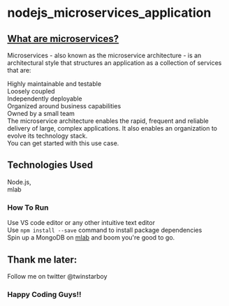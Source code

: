 # nodejs_microservices_application
## <a href="https://microservices.io" target="_blank">What are microservices?</a>
Microservices - also known as the microservice architecture - is an architectural style that structures an application as a collection of services that are:<br/>

Highly maintainable and testable<br/>
Loosely coupled<br/>
Independently deployable<br/>
Organized around business capabilities<br/>
Owned by a small team<br/>
The microservice architecture enables the rapid, frequent and reliable delivery of large, complex applications. It also enables an organization to evolve its technology stack.<br/>
You can get started with this use case.<br/>
## Technologies Used
Node.js,<br/> 
mlab<br>
### How To Run
Use VS code editor or any other intuitive text editor<br/>
Use `npm install --save` command to install package dependencies<br>
Spin up a MongoDB on <a href="https://mlab.com" target="_blank">mlab</a> and boom you're good to go.
## Thank me later: 
Follow me on twitter @twinstarboy
### Happy Coding Guys!!
